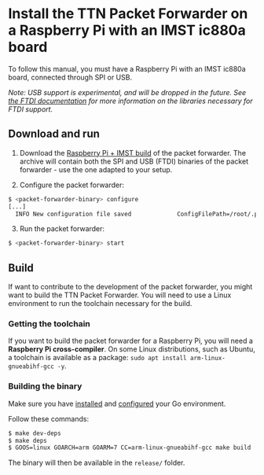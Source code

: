 # Install the TTN Packet Forwarder on a Raspberry Pi with an IMST ic880a board

To follow this manual, you must have a Raspberry Pi with an IMST ic880a board, connected through SPI or USB.

*Note: USB support is experimental, and will be dropped in the future. See [the FTDI documentation](FTDI.md) for more information on the libraries necessary for FTDI support.*

## Download and run

1. Download the [Raspberry Pi + IMST build](https://ttnreleases.blob.core.windows.net/packet_forwarder/master/imst-rpi-pktfwd.zip) of the packet forwarder. The archive will contain both the SPI and USB (FTDI) binaries of the packet forwarder - use the one adapted to your setup.

2. Configure the packet forwarder:

```bash
$ <packet-forwarder-binary> configure
[...]
  INFO New configuration file saved             ConfigFilePath=/root/.pktfwd.yml
```

3. Run the packet forwarder:

```bash
$ <packet-forwarder-binary> start
```

## <a name="build"></a>Build

If want to contribute to the development of the packet forwarder, you might want to build the TTN Packet Forwarder. You will need to use a Linux environment to run the toolchain necessary for the build.

### Getting the toolchain

If you want to build the packet forwarder for a Raspberry Pi, you will need a **Raspberry Pi cross-compiler**. On some Linux distributions, such as Ubuntu, a toolchain is available as a package: `sudo apt install arm-linux-gnueabihf-gcc -y`.

### Building the binary

Make sure you have [installed](https://golang.org/dl/) and [configured](https://golang.org/doc/code.html#GOPATH) your Go environment.

Follow these commands:

```bash
$ make dev-deps
$ make deps
$ GOOS=linux GOARCH=arm GOARM=7 CC=arm-linux-gnueabihf-gcc make build
```

The binary will then be available in the `release/` folder.
